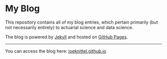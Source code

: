 # My Blog

This repository contains all of my blog entries, which pertain primarily (but not necessarily entirely) to actuarial science and data science. 

The blog is powered by [Jekyll](https://jekyllrb.com/) and hosted on [GitHub Pages](https://pages.github.com/). 

<hr>

You can access the blog here: <a href = "https://joeknittel.github.io/">joeknittel.github.io</a>
